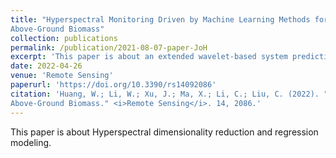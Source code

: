 ```yaml
---
title: "Hyperspectral Monitoring Driven by Machine Learning Methods for Grassland
Above-Ground Biomass"
collection: publications
permalink: /publication/2021-08-07-paper-JoH
excerpt: 'This paper is about an extended wavelet-based system prediction method.'
date: 2022-04-26
venue: 'Remote Sensing'
paperurl: 'https://doi.org/10.3390/rs14092086'
citation: 'Huang, W.; Li, W.; Xu, J.; Ma, X.; Li, C.; Liu, C. (2022). "Hyperspectral Monitoring Driven by Machine Learning Methods for Grassland
Above-Ground Biomass." <i>Remote Sensing</i>. 14, 2086.'
---
```

This paper is about Hyperspectral dimensionality reduction and regression modeling. 

